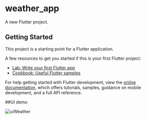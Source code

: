 # weather_app

A new Flutter project.

## Getting Started

This project is a starting point for a Flutter application.

A few resources to get you started if this is your first Flutter project:

- [Lab: Write your first Flutter app](https://docs.flutter.dev/get-started/codelab)
- [Cookbook: Useful Flutter samples](https://docs.flutter.dev/cookbook)

For help getting started with Flutter development, view the
[online documentation](https://docs.flutter.dev/), which offers tutorials,
samples, guidance on mobile development, and a full API reference.

##UI demo

![uiWeather](https://github.com/nguyenvannhat2102/weather_app_fluttet/assets/100988254/37f5607a-e759-4080-b980-3b157db632b0)
 
 
